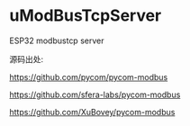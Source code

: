 # uModBusTcpServer
ESP32 modbustcp server

源码出处:

https://github.com/pycom/pycom-modbus

https://github.com/sfera-labs/pycom-modbus

https://github.com/XuBovey/pycom-modbus


